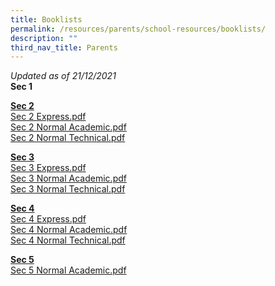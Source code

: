 ```yaml
---
title: Booklists
permalink: /resources/parents/school-resources/booklists/
description: ""
third_nav_title: Parents
---
```

_Updated as of 21/12/2021_  
**Sec 1**  
  
**<u>Sec 2</u>** <br>
[Sec 2 Express.pdf](/files/Sec%202%20Express.pdf) <br>
[Sec 2 Normal Academic.pdf](/files/Sec%202%20Normal%20Academic.pdf) <br>
[Sec 2 Normal Technical.pdf](https://xinminsec-moe-edu-sg-admin.cwp.sg/qql/slot/u505/Stakeholders/Information/Booklist/2022/Sec%202%20Normal%20Technical.pdf)  
  
**<u>Sec 3</u>** <br>
[Sec 3 Express.pdf](https://xinminsec-moe-edu-sg-admin.cwp.sg/qql/slot/u505/Stakeholders/Information/Booklist/2022/Sec%203%20Express.pdf)  <br>
[Sec 3 Normal Academic.pdf](https://xinminsec-moe-edu-sg-admin.cwp.sg/qql/slot/u505/Stakeholders/Information/Booklist/2022/Sec%203%20Normal%20Academic.pdf)  <br>
[Sec 3 Normal Technical.pdf](https://xinminsec-moe-edu-sg-admin.cwp.sg/qql/slot/u505/Stakeholders/Information/Booklist/2022/Sec%203%20Normal%20Technical.pdf)  
  
**<u>Sec 4</u>** <br>
[Sec 4 Express.pdf](https://xinminsec-moe-edu-sg-admin.cwp.sg/qql/slot/u505/Stakeholders/Information/Booklist/2022/Sec%204%20Express.pdf)  <br>
[Sec 4 Normal Academic.pdf](https://xinminsec-moe-edu-sg-admin.cwp.sg/qql/slot/u505/Stakeholders/Information/Booklist/2022/Sec%204%20Normal%20Academic.pdf)  <br>
[Sec 4 Normal Technical.pdf](https://xinminsec-moe-edu-sg-admin.cwp.sg/qql/slot/u505/Stakeholders/Information/Booklist/2022/Sec%204%20Normal%20Technical.pdf)  
  
**<u>Sec 5</u>** <br>
[Sec 5 Normal Academic.pdf](https://xinminsec-moe-edu-sg-admin.cwp.sg/qql/slot/u505/Stakeholders/Information/Booklist/2022/Sec%205%20Normal%20Academic.pdf)